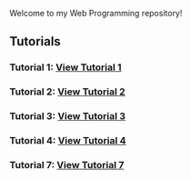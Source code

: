 Welcome to my Web Programming repository!

## Tutorials

### Tutorial 1: [View Tutorial 1](https://akshay-c-a.github.io/WebProgramming/Tutorial1/index.html)

### Tutorial 2: [View Tutorial 2](https://akshay-c-a.github.io/WebProgramming/Tutorial2/Tutorial2.html)

### Tutorial 3: [View Tutorial 3](https://akshay-c-a.github.io/WebProgramming/Tutorial3/index.html)

### Tutorial 4: [View Tutorial 4](https://akshay-c-a.github.io/WebProgramming/Tutorial4/index.html)

### Tutorial 7: [View Tutorial 7](https://akshay-c-a.github.io/WebProgramming/Tutorial7/tutorial7.html)

